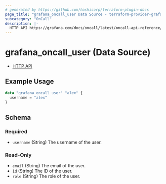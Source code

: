 ```yaml
---
# generated by https://github.com/hashicorp/terraform-plugin-docs
page_title: "grafana_oncall_user Data Source - terraform-provider-grafana"
subcategory: "OnCall"
description: |-
  HTTP API https://grafana.com/docs/oncall/latest/oncall-api-reference/users/
---
```


# grafana_oncall_user (Data Source)

* [HTTP API](https://grafana.com/docs/oncall/latest/oncall-api-reference/users/)

## Example Usage

```terraform
data "grafana_oncall_user" "alex" {
  username = "alex"
}
```

<!-- schema generated by tfplugindocs -->
## Schema

### Required

- `username` (String) The username of the user.

### Read-Only

- `email` (String) The email of the user.
- `id` (String) The ID of the user.
- `role` (String) The role of the user.
